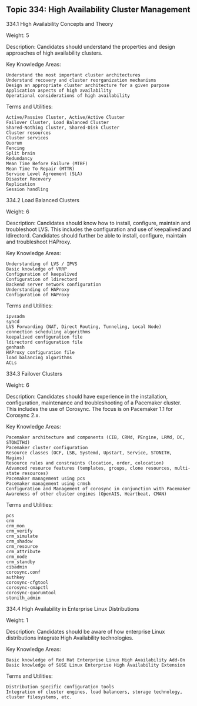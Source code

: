 ## Topic 334: High Availability Cluster Management
334.1 High Availability Concepts and Theory

Weight: 5

Description: Candidates should understand the properties and design approaches of high availability clusters.

Key Knowledge Areas:

    Understand the most important cluster architectures
    Understand recovery and cluster reorganization mechanisms
    Design an appropriate cluster architecture for a given purpose
    Application aspects of high availability
    Operational considerations of high availability

Terms and Utilities:

    Active/Passive Cluster, Active/Active Cluster
    Failover Cluster, Load Balanced Cluster
    Shared-Nothing Cluster, Shared-Disk Cluster
    Cluster resources
    Cluster services
    Quorum
    Fencing
    Split brain
    Redundancy
    Mean Time Before Failure (MTBF)
    Mean Time To Repair (MTTR)
    Service Level Agreement (SLA)
    Disaster Recovery
    Replication
    Session handling


334.2 Load Balanced Clusters

Weight: 6

Description: Candidates should know how to install, configure, maintain and troubleshoot LVS. This includes the configuration and use of keepalived and ldirectord. Candidates should further be able to install, configure, maintain and troubleshoot HAProxy.

Key Knowledge Areas:

    Understanding of LVS / IPVS
    Basic knowledge of VRRP
    Configuration of keepalived
    Configuration of ldirectord
    Backend server network configuration
    Understanding of HAProxy
    Configuration of HAProxy

Terms and Utilities:

    ipvsadm
    syncd
    LVS Forwarding (NAT, Direct Routing, Tunneling, Local Node)
    connection scheduling algorithms
    keepalived configuration file
    ldirectord configuration file
    genhash
    HAProxy configuration file
    load balancing algorithms
    ACLs


334.3 Failover Clusters

Weight: 6

Description: Candidates should have experience in the installation, configuration, maintenance and troubleshooting of a Pacemaker cluster. This includes the use of Corosync. The focus is on Pacemaker 1.1 for Corosync 2.x.

Key Knowledge Areas:

    Pacemaker architecture and components (CIB, CRMd, PEngine, LRMd, DC, STONITHd)
    Pacemaker cluster configuration
    Resource classes (OCF, LSB, Systemd, Upstart, Service, STONITH, Nagios)
    Resource rules and constraints (location, order, colocation)
    Advanced resource features (templates, groups, clone resources, multi-state resources)
    Pacemaker management using pcs
    Pacemaker management using crmsh
    Configuration and Management of corosync in conjunction with Pacemaker
    Awareness of other cluster engines (OpenAIS, Heartbeat, CMAN)

Terms and Utilities:

    pcs
    crm
    crm_mon
    crm_verify
    crm_simulate
    crm_shadow
    crm_resource
    crm_attribute
    crm_node
    crm_standby
    cibadmin
    corosync.conf
    authkey
    corosync-cfgtool
    corosync-cmapctl
    corosync-quorumtool
    stonith_admin


334.4 High Availability in Enterprise Linux Distributions

Weight: 1

Description: Candidates should be aware of how enterprise Linux distributions integrate High Availability technologies.

Key Knowledge Areas:

    Basic knowledge of Red Hat Enterprise Linux High Availability Add-On
    Basic knowledge of SUSE Linux Enterprise High Availability Extension

Terms and Utilities:

    Distribution specific configuration tools
    Integration of cluster engines, load balancers, storage technology, cluster filesystems, etc.
